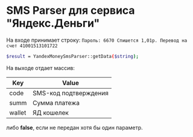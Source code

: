 # SMS Parser для сервиса "Яндекс.Деньги"
На входе принимает строку:
``` Пароль: 6670 Спишется 1,01р. Перевод на счет 41001513101722 ```

```sh
$result = YandexMoneySmsParser::getData($string);
```

На выходе отдает массив:

| Key      | Value |
| ------- | ------------------|
| code   | SMS-код подтверждения |
| summ | Сумма платежа |
| wallet | ЯД кошелек |

либо **false**, если не передан хотя бы один параметр.
